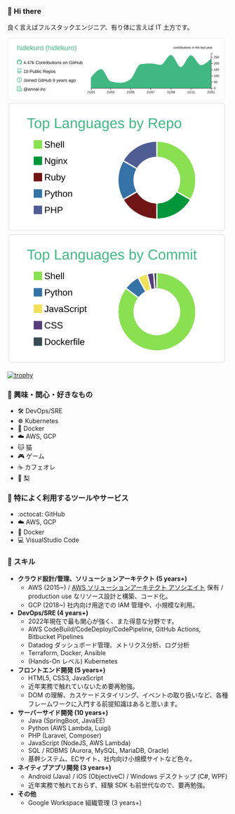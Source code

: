 ### :wave: Hi there

良く言えばフルスタックエンジニア、有り体に言えば IT 土方です。

[![](https://raw.githubusercontent.com/hidekuro/hidekuro/main/profile-summary-card-output/vue/0-profile-details.svg)](https://github.com/vn7n24fzkq/github-profile-summary-cards)
[![](https://raw.githubusercontent.com/hidekuro/hidekuro/main/profile-summary-card-output/vue/1-repos-per-language.svg)](https://github.com/vn7n24fzkq/github-profile-summary-cards)
[![](https://raw.githubusercontent.com/hidekuro/hidekuro/main/profile-summary-card-output/vue/2-most-commit-language.svg)](https://github.com/vn7n24fzkq/github-profile-summary-cards)

[![trophy](https://github-profile-trophy.vercel.app/?username=hidekuro&theme=onedark)](https://github.com/ryo-ma/github-profile-trophy)

### :star2: 興味・関心・好きなもの

- 🛠️ DevOps/SRE
- ☸️ Kubernetes
- 🐳 Docker
- ☁️ AWS, GCP
- 🐱 猫
- 🎮 ゲーム
- ☕ カフェオレ
- 🍐 梨

### 🔖 特によく利用するツールやサービス

- :octocat: GitHub
- ☁️ AWS, GCP
- 🐳 Docker
- 💻 VisualStudio Code

### :muscle: スキル 

- **クラウド設計/管理、ソリューションアーキテクト (5 years+)**
  - AWS (2015~) / [AWS ソリューションアーキテクト アソシエイト](https://www.credly.com/badges/0ee707e2-ae1f-4dd8-b57a-10bf069c73b2/public_url) 保有 / production use なリソース設計と構築、コード化。
  - GCP (2018~) 社内向け用途での IAM 管理や、小規模な利用。
- **DevOps/SRE (4 years+)**
  - 2022年現在で最も関心が強く、また得意な分野です。
  - AWS CodeBuild/CodeDeploy/CodePipeline, GitHub Actions, Bitbucket Pipelines
  - Datadog ダッシュボード管理、メトリクス分析、ログ分析
  - Terraform,  Docker, Ansible
  - (Hands-On レベル) Kubernetes 
- **フロントエンド開発 (5 years+)**
  - HTML5, CSS3, JavaScript
  - 近年実務で触れていないため要再勉強。
  - DOM の理解、カスケードスタイリング、イベントの取り扱いなど、各種フレームワークに入門する前提知識はあると思います。
- **サーバーサイド開発 (10 years+)**
  - Java (SpringBoot, JavaEE)
  - Python (AWS Lambda, Luigi)
  - PHP (Laravel, Composer)
  - JavaScript (NodeJS, AWS Lambda)
  - SQL / RDBMS (Aurora, MySQL, MariaDB, Oracle)
  - 基幹システム、ECサイト、社内向け小規模サイトなど色々。
- **ネイティブアプリ開発 (3 years+)**
  - Android (Java) / iOS (ObjectiveC) / Windows デスクトップ (C#, WPF)
  - 近年実務で触れておらず、経験 SDK も前世代なので、要再勉強。
- **その他**
  - Google Workspace 組織管理 (3 years+)
